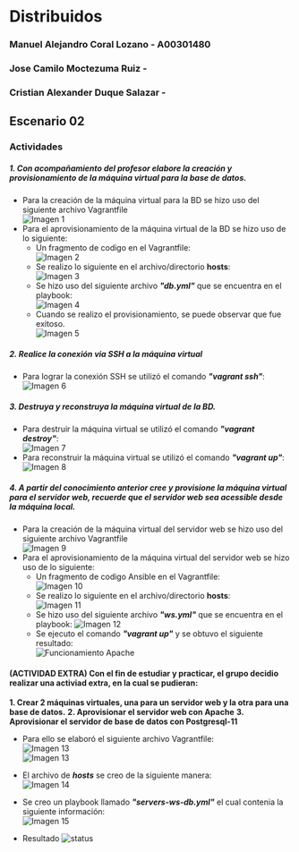 # Distribuidos

### Manuel Alejandro Coral Lozano - A00301480
### Jose Camilo Moctezuma Ruiz - 
### Cristian Alexander Duque Salazar - 

## Escenario 02  

### Actividades

##### 1. Con acompañamiento del profesor elabore la creación y provisionamiento de la máquina virtual para la base de datos.  

+ Para la creación de la máquina virtual para la BD se hizo uso del siguiente archivo Vagrantfile  
![Imagen 1](https://raw.githubusercontent.com/ManuelCoral1998/Distribuidos-Taller01/master/images/creacion-vm-DB-vagrantfile.PNG)  
+ Para el aprovisionamiento de la máquina virtual de la BD se hizo uso de lo siguiente: 
  * Un fragmento de codigo en el Vagrantfile:  
  ![Imagen 2](https://raw.githubusercontent.com/ManuelCoral1998/Distribuidos-Taller01/master/images/fragmento-ansible-vagrantfile.PNG)
  * Se realizo lo siguiente en el archivo/directorio **hosts**:  
  ![Imagen 3](https://raw.githubusercontent.com/ManuelCoral1998/Distribuidos-Taller01/master/images/hosts.PNG)
  * Se hizo uso del siguiente archivo ***"db.yml"*** que se encuentra en el playbook:  
  ![Imagen 4](https://raw.githubusercontent.com/ManuelCoral1998/Distribuidos-Taller01/master/images/ansible-yml-instalarDB.PNG)  
  * Cuando se realizo el provisionamiento, se puede observar que fue exitoso.  
  ![Imagen 5](https://raw.githubusercontent.com/ManuelCoral1998/Distribuidos-Taller01/master/images/instalacion-db-completa.PNG)  
    
##### 2. Realice la conexión via SSH a la máquina virtual
 
+ Para lograr la conexión SSH se utilizó el comando ***"vagrant ssh"***:  
![Imagen 6](https://raw.githubusercontent.com/ManuelCoral1998/Distribuidos-Taller01/master/images/prueba-ssh-db-instalada.PNG)

##### 3. Destruya y reconstruya la máquina virtual de la BD.

+ Para destruir la máquina virtual se utilizó el comando ***"vagrant destroy"***:  
![Imagen 7](https://raw.githubusercontent.com/ManuelCoral1998/Distribuidos-Taller01/master/images/destroy-vm-db.PNG)
+ Para reconstruir la máquina virtual se utilizó el comando ***"vagrant up"***:
![Imagen 8](https://raw.githubusercontent.com/ManuelCoral1998/Distribuidos-Taller01/master/images/up-vm-db.PNG)

##### 4. A partir del conocimiento anterior cree y provisione la máquina virtual para el servidor web, recuerde que el servidor web sea acessible desde la máquina local.

+ Para la creación de la máquina virtual del servidor web se hizo uso del siguiente archivo Vagrantfile  
![Imagen 9](/images/vagrantfile-vm-ws.PNG)
+ Para el aprovisionamiento de la máquina virtual del servidor web se hizo uso de lo siguiente: 
  * Un fragmento de codigo Ansible en el Vagrantfile:  
  ![Imagen 10](/images/ansible-fragmento-vm-ws.PNG)
  * Se realizo lo siguiente en el archivo/directorio **hosts**:  
  ![Imagen 11](https://raw.githubusercontent.com/ManuelCoral1998/Distribuidos-Taller01/master/images/hosts-ws.PNG)
  * Se hizo uso del siguiente archivo ***"ws.yml"*** que se encuentra en el playbook:
  ![Imagen 12](/images/ansible-ws.PNG)
  * Se ejecuto el comando ***"vagrant up"*** y se obtuvo el siguiente resultado:  
  ![Funcionamiento Apache](/images/prueba-ws.PNG)
#### (ACTIVIDAD EXTRA) Con el fin de estudiar y practicar, el grupo decidio realizar una activiad extra, en la cual se pudieran:
**1. Crear 2 máquinas virtuales, una para un servidor web y la otra para una base de datos.**
**2. Aprovisionar el servidor web con Apache**
**3. Aprovisionar el servidor de base de datos con Postgresql-11**

+ Para ello se elaboró el siguiente archivo Vagrantfile:  
![Imagen 13](/images/actividad-extra.PNG	)  
![Imagen 13](/images/actividad-extra-ansible.PNG)  

+ El archivo de ***hosts*** se creo de la siguiente manera:  
![Imagen 14](/images/hosts-actividad-extra.PNG)  

+ Se creo un playbook llamado ***"servers-ws-db.yml"*** el cual contenia la siguiente información:  
![Imagen 15](/images/yml-actividad-extra.PNG)

+ Resultado
![status](/images/status.PNG)

